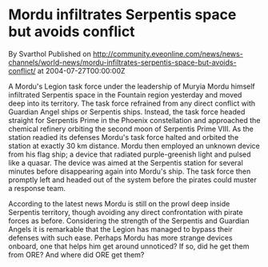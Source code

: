 # Mordu infiltrates Serpentis space but avoids conflict
By Svarthol
Published on http://community.eveonline.com/news/news-channels/world-news/mordu-infiltrates-serpentis-space-but-avoids-conflict/ at 2004-07-27T00:00:00Z

A Mordu's Legion task force under the leadership of Muryia Mordu himself infiltrated Serpentis space in the Fountain region yesterday and moved deep into its territory. The task force refrained from any direct conflict with Guardian Angel ships or Serpentis ships. Instead, the task force headed straight for Serpentis Prime in the Phoenix constellation and approached the chemical refinery orbiting the second moon of Serpentis Prime VIII. As the station readied its defenses Mordu's task force halted and orbited the station at exactly 30 km distance. Mordu then employed an unknown device from his flag ship; a device that radiated purple-greenish light and pulsed like a quasar. The device was aimed at the Serpentis station for several minutes before disappearing again into Mordu's ship. The task force then promptly left and headed out of the system before the pirates could muster a response team.  
  
 According to the latest news Mordu is still on the prowl deep inside Serpentis territory, though avoiding any direct confrontation with pirate forces as before. Considering the strength of the Serpentis and Guardian Angels it is remarkable that the Legion has managed to bypass their defenses with such ease. Perhaps Mordu has more strange devices onboard, one that helps him get around unnoticed? If so, did he get them from ORE? And where did ORE get them?

